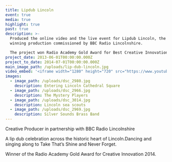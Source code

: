 ```yaml
---
title: Lipdub Lincoln
event: true
media: true
highlight: true
past: true
description: >-
  Produced the online video and the live event for Lipdub Lincoln, the award
  winning production commissioned by BBC Radio Lincolnshire.

  The project won Radio Academy Gold Award for Best Creative Innovation 2014.
project_date: 2013-06-01T00:00:00.000Z
project_to_date: 2014-07-01T00:00:00.000Z
main_image_path: /uploads/lip-dub-lincoln.jpg
video_embed: '<iframe width="1280" height="720" src="https://www.youtube-nocookie.com/embed/N7arQ5Ialtw?rel=0" frameborder="0" allowfullscreen></iframe>'
images:
  - image_path: /uploads/dsc_2980.jpg
    description: Entering Lincoln Cathedral Square
  - image_path: /uploads/dsc_2966.jpg
    description: The Mystery Players
  - image_path: /uploads/dsc_3014.jpg
    description: Lincoln sea scouts
  - image_path: /uploads/dsc_2969.jpg
    description: Silver Sounds Brass Band
---
```



Creative Producer in partnership with BBC Radio Lincolnshire

A lip dub celebration across the historic heart of Lincoln.Dancing and singing along to Take That’s Shine and Never Forget.

Winner of the Radio Academy Gold Award for Creative Innovation 2014.